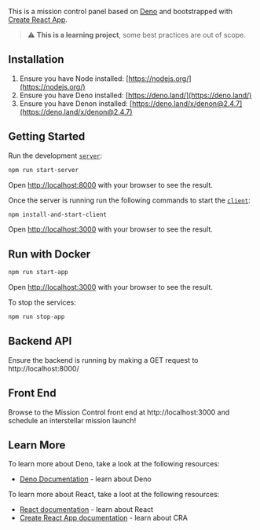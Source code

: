 This is a mission control panel based on [Deno](https://deno.land) and bootstrapped with [Create React App](https://github.com/facebook/create-react-app).

> :warning: **This is a learning project**, some best practices are out of scope.

## Installation

1. Ensure you have Node installed: [https://nodejs.org/](https://nodejs.org/)
2. Ensure you have Deno installed: [https://deno.land/](https://deno.land/)
3. Ensure you have Denon installed: [https://deno.land/x/denon@2.4.7](https://deno.land/x/denon@2.4.7)

## Getting Started

Run the development [`server`](./server):
```bash
npm run start-server
```
Open [http://localhost:8000](http://localhost:8000) with your browser to see the result.

Once the server is running run the following commands to start the [`client`](./client):
```bash
npm install-and-start-client
```
Open [http://localhost:3000](http://localhost:3000) with your browser to see the result.

## Run with Docker

```bash
npm run start-app
```
Open [http://localhost:3000](http://localhost:3000) with your browser to see the result.

To stop the services: 
```bash
npm run stop-app
```

## Backend API

Ensure the backend is running by making a GET request to http://localhost:8000/

## Front End

Browse to the Mission Control front end at http://localhost:3000 and schedule an interstellar mission launch!

## Learn More

To learn more about Deno, take a look at the following resources:

- [Deno Documentation](https://deno.land/manual) - learn about Deno

To learn more about React, take a loot at the following resources:

- [React documentation](https://reactjs.org/) - learn about React
- [Create React App documentation](https://facebook.github.io/create-react-app/docs/getting-started) - learn about CRA
